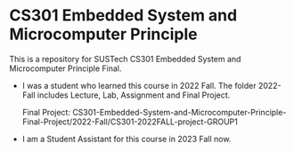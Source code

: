 # CS301 Embedded System and Microcomputer Principle
 This is a repository for SUSTech CS301 Embedded System and Microcomputer Principle Final.

- I was a student who learned this course in 2022 Fall. The folder 2022-Fall includes Lecture, Lab, Assignment and  Final Project.

  Final Project: CS301-Embedded-System-and-Microcomputer-Principle-Final-Project/2022-Fall/CS301-2022FALL-project-GROUP1

- I am a Student Assistant for this course in 2023 Fall now. 

